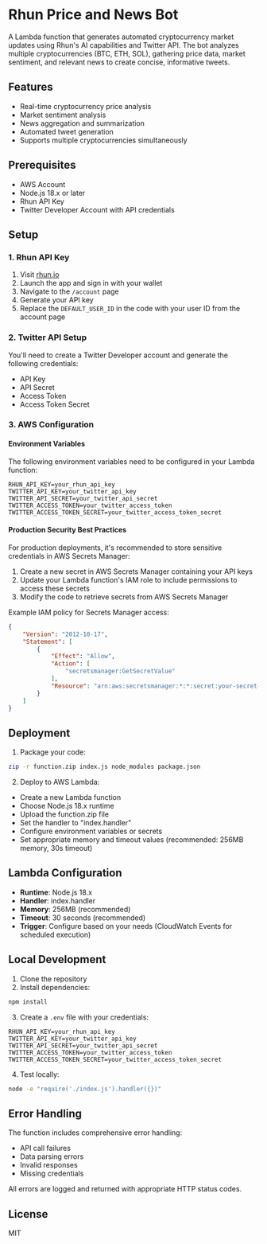 # Rhun Price and News Bot

A Lambda function that generates automated cryptocurrency market updates using Rhun's AI capabilities and Twitter API. The bot analyzes multiple cryptocurrencies (BTC, ETH, SOL), gathering price data, market sentiment, and relevant news to create concise, informative tweets.

## Features

- Real-time cryptocurrency price analysis
- Market sentiment analysis
- News aggregation and summarization
- Automated tweet generation
- Supports multiple cryptocurrencies simultaneously

## Prerequisites

- AWS Account
- Node.js 18.x or later
- Rhun API Key
- Twitter Developer Account with API credentials

## Setup

### 1. Rhun API Key

1. Visit [rhun.io](https://rhun.io)
2. Launch the app and sign in with your wallet
3. Navigate to the `/account` page
4. Generate your API key
5. Replace the `DEFAULT_USER_ID` in the code with your user ID from the account page

### 2. Twitter API Setup

You'll need to create a Twitter Developer account and generate the following credentials:
- API Key
- API Secret
- Access Token
- Access Token Secret

### 3. AWS Configuration

#### Environment Variables

The following environment variables need to be configured in your Lambda function:

```
RHUN_API_KEY=your_rhun_api_key
TWITTER_API_KEY=your_twitter_api_key
TWITTER_API_SECRET=your_twitter_api_secret
TWITTER_ACCESS_TOKEN=your_twitter_access_token
TWITTER_ACCESS_TOKEN_SECRET=your_twitter_access_token_secret
```

#### Production Security Best Practices

For production deployments, it's recommended to store sensitive credentials in AWS Secrets Manager:

1. Create a new secret in AWS Secrets Manager containing your API keys
2. Update your Lambda function's IAM role to include permissions to access these secrets
3. Modify the code to retrieve secrets from AWS Secrets Manager

Example IAM policy for Secrets Manager access:

```json
{
    "Version": "2012-10-17",
    "Statement": [
        {
            "Effect": "Allow",
            "Action": [
                "secretsmanager:GetSecretValue"
            ],
            "Resource": "arn:aws:secretsmanager:*:*:secret:your-secret-name-*"
        }
    ]
}
```

## Deployment

1. Package your code:
```bash
zip -r function.zip index.js node_modules package.json
```

2. Deploy to AWS Lambda:
- Create a new Lambda function
- Choose Node.js 18.x runtime
- Upload the function.zip file
- Set the handler to "index.handler"
- Configure environment variables or secrets
- Set appropriate memory and timeout values (recommended: 256MB memory, 30s timeout)

## Lambda Configuration

- **Runtime**: Node.js 18.x
- **Handler**: index.handler
- **Memory**: 256MB (recommended)
- **Timeout**: 30 seconds (recommended)
- **Trigger**: Configure based on your needs (CloudWatch Events for scheduled execution)

## Local Development

1. Clone the repository
2. Install dependencies:
```bash
npm install
```

3. Create a `.env` file with your credentials:
```
RHUN_API_KEY=your_rhun_api_key
TWITTER_API_KEY=your_twitter_api_key
TWITTER_API_SECRET=your_twitter_api_secret
TWITTER_ACCESS_TOKEN=your_twitter_access_token
TWITTER_ACCESS_TOKEN_SECRET=your_twitter_access_token_secret
```

4. Test locally:
```bash
node -e "require('./index.js').handler({})"
```

## Error Handling

The function includes comprehensive error handling:
- API call failures
- Data parsing errors
- Invalid responses
- Missing credentials

All errors are logged and returned with appropriate HTTP status codes.

## License

MIT
